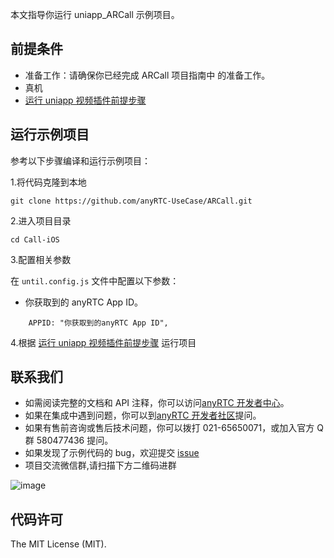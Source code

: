 本文指导你运行 uniapp_ARCall 示例项目。

## 前提条件

- 准备工作：请确保你已经完成 ARCall 项目指南中 的准备工作。
- 真机
- [运行 uniapp 视频插件前提步骤](https://github.com/anyRTC-UseCase/ARCall/tree/master/Call_uniapp/README)

## 运行示例项目

参考以下步骤编译和运行示例项目：

1.将代码克隆到本地

```
git clone https://github.com/anyRTC-UseCase/ARCall.git
```

2.进入项目目录

```
cd Call-iOS
```

3.配置相关参数

在 `until.config.js` 文件中配置以下参数：

- 你获取到的 anyRTC App ID。

```
	APPID: "你获取到的anyRTC App ID",
```

4.根据 [运行 uniapp 视频插件前提步骤](https://github.com/anyRTC-UseCase/ARCall/tree/master/Call_uniapp/README) 运行项目

## 联系我们

- 如需阅读完整的文档和 API 注释，你可以访问[anyRTC 开发者中心](https://docs.anyrtc.io/)。
- 如果在集成中遇到问题，你可以到[anyRTC 开发者社区](https://bbs.anyrtc.io)提问。
- 如果有售前咨询或售后技术问题，你可以拨打 021-65650071，或加入官方 Q 群 580477436 提问。
- 如果发现了示例代码的 bug，欢迎提交 [issue](https://github.com/anyRTC-UseCase/ARCall/issues)
- 项目交流微信群,请扫描下方二维码进群

![image](https://github.com/anyRTC-UseCase/ARCall/blob/master/resource/qrcode.png)

## 代码许可

The MIT License (MIT).

